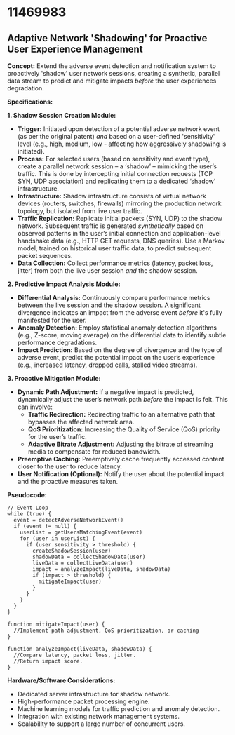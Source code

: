 # 11469983

## Adaptive Network 'Shadowing' for Proactive User Experience Management

**Concept:** Extend the adverse event detection and notification system to proactively 'shadow' user network sessions, creating a synthetic, parallel data stream to predict and mitigate impacts *before* the user experiences degradation.

**Specifications:**

**1. Shadow Session Creation Module:**

*   **Trigger:** Initiated upon detection of a potential adverse network event (as per the original patent) *and* based on a user-defined 'sensitivity' level (e.g., high, medium, low - affecting how aggressively shadowing is initiated).
*   **Process:** For selected users (based on sensitivity and event type), create a parallel network session – a ‘shadow’ – mimicking the user’s traffic. This is done by intercepting initial connection requests (TCP SYN, UDP association) and replicating them to a dedicated ‘shadow’ infrastructure.
*   **Infrastructure:**  Shadow infrastructure consists of virtual network devices (routers, switches, firewalls) mirroring the production network topology, but isolated from live user traffic.
*   **Traffic Replication:** Replicate initial packets (SYN, UDP) to the shadow network. Subsequent traffic is generated *synthetically* based on observed patterns in the user’s initial connection and application-level handshake data (e.g., HTTP GET requests, DNS queries).  Use a Markov model, trained on historical user traffic data, to predict subsequent packet sequences.
*   **Data Collection:**  Collect performance metrics (latency, packet loss, jitter) from both the live user session *and* the shadow session.

**2. Predictive Impact Analysis Module:**

*   **Differential Analysis:** Continuously compare performance metrics between the live session and the shadow session. A significant divergence indicates an impact from the adverse event *before* it's fully manifested for the user.
*   **Anomaly Detection:**  Employ statistical anomaly detection algorithms (e.g., Z-score, moving average) on the differential data to identify subtle performance degradations.
*   **Impact Prediction:**  Based on the degree of divergence and the type of adverse event, predict the potential impact on the user’s experience (e.g., increased latency, dropped calls, stalled video streams).

**3. Proactive Mitigation Module:**

*   **Dynamic Path Adjustment:** If a negative impact is predicted, dynamically adjust the user’s network path *before* the impact is felt. This can involve:
    *   **Traffic Redirection:**  Redirecting traffic to an alternative path that bypasses the affected network area.
    *   **QoS Prioritization:** Increasing the Quality of Service (QoS) priority for the user’s traffic.
    *   **Adaptive Bitrate Adjustment:** Adjusting the bitrate of streaming media to compensate for reduced bandwidth.
*   **Preemptive Caching:**  Preemptively cache frequently accessed content closer to the user to reduce latency.
*   **User Notification (Optional):**  Notify the user about the potential impact and the proactive measures taken.

**Pseudocode:**

```
// Event Loop
while (true) {
  event = detectAdverseNetworkEvent()
  if (event != null) {
    userList = getUsersMatchingEvent(event)
    for (user in userList) {
      if (user.sensitivity > threshold) {
        createShadowSession(user)
        shadowData = collectShadowData(user)
        liveData = collectLiveData(user)
        impact = analyzeImpact(liveData, shadowData)
        if (impact > threshold) {
          mitigateImpact(user)
        }
      }
    }
  }
}

function mitigateImpact(user) {
  //Implement path adjustment, QoS prioritization, or caching
}

function analyzeImpact(liveData, shadowData) {
  //Compare latency, packet loss, jitter.
  //Return impact score.
}
```

**Hardware/Software Considerations:**

*   Dedicated server infrastructure for shadow network.
*   High-performance packet processing engine.
*   Machine learning models for traffic prediction and anomaly detection.
*   Integration with existing network management systems.
*   Scalability to support a large number of concurrent users.